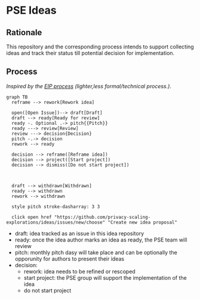 # PSE Ideas
## Rationale
This repository and the corresponding process intends to support collecting ideas and track their status till potential
decision for implementation.

## Process
_Inspired by the [EIP process](https://eips.ethereum.org/EIPS/eip-1) (lighter,less formal/technical process.)_. 

```mermaid
graph TB
  reframe --> rework[Rework idea]

  open([Open Issue])--> draft[Draft]
  draft --> ready[Ready for review]
  ready -. Optional .-> pitch{{Pitch}}
  ready ---> review[Review]
  review ---> decision{Decision}
  pitch -.-> decision
  rework --> ready

  decision --> reframe([Reframe idea])
  decision --> project([Start project])
  decision --> dismiss([Do not start project])


  
  draft --> withdrawn[Withdrawn]
  ready --> withdrawn
  rework --> withdrawn
  
  style pitch stroke-dasharray: 3 3
  
  click open href "https://github.com/privacy-scaling-explorations/ideas/issues/new/choose" "Create new idea proposal"
```

- draft: idea tracked as an issue in this idea repository
- ready: once the idea author marks an idea as ready, the PSE team will review
- pitch: monthly pitch dasy will take place and can be optionally the opporunity for authors to present their ideas
- decision:
  - rework: idea needs to be refined or rescoped
  - start project: the PSE group will support the implementation of the idea
  - do not start project 
